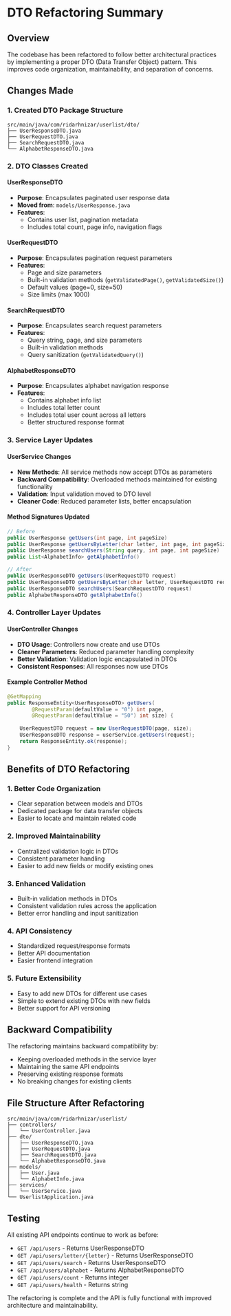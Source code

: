 # DTO Refactoring Summary

## Overview
The codebase has been refactored to follow better architectural practices by implementing a proper DTO (Data Transfer Object) pattern. This improves code organization, maintainability, and separation of concerns.

## Changes Made

### 1. Created DTO Package Structure
```
src/main/java/com/ridarhnizar/userlist/dto/
├── UserResponseDTO.java
├── UserRequestDTO.java
├── SearchRequestDTO.java
└── AlphabetResponseDTO.java
```

### 2. DTO Classes Created

#### UserResponseDTO
- **Purpose**: Encapsulates paginated user response data
- **Moved from**: `models/UserResponse.java`
- **Features**: 
  - Contains user list, pagination metadata
  - Includes total count, page info, navigation flags

#### UserRequestDTO
- **Purpose**: Encapsulates pagination request parameters
- **Features**:
  - Page and size parameters
  - Built-in validation methods (`getValidatedPage()`, `getValidatedSize()`)
  - Default values (page=0, size=50)
  - Size limits (max 1000)

#### SearchRequestDTO
- **Purpose**: Encapsulates search request parameters
- **Features**:
  - Query string, page, and size parameters
  - Built-in validation methods
  - Query sanitization (`getValidatedQuery()`)

#### AlphabetResponseDTO
- **Purpose**: Encapsulates alphabet navigation response
- **Features**:
  - Contains alphabet info list
  - Includes total letter count
  - Includes total user count across all letters
  - Better structured response format

### 3. Service Layer Updates

#### UserService Changes
- **New Methods**: All service methods now accept DTOs as parameters
- **Backward Compatibility**: Overloaded methods maintained for existing functionality
- **Validation**: Input validation moved to DTO level
- **Cleaner Code**: Reduced parameter lists, better encapsulation

#### Method Signatures Updated
```java
// Before
public UserResponse getUsers(int page, int pageSize)
public UserResponse getUsersByLetter(char letter, int page, int pageSize)
public UserResponse searchUsers(String query, int page, int pageSize)
public List<AlphabetInfo> getAlphabetInfo()

// After
public UserResponseDTO getUsers(UserRequestDTO request)
public UserResponseDTO getUsersByLetter(char letter, UserRequestDTO request)
public UserResponseDTO searchUsers(SearchRequestDTO request)
public AlphabetResponseDTO getAlphabetInfo()
```

### 4. Controller Layer Updates

#### UserController Changes
- **DTO Usage**: Controllers now create and use DTOs
- **Cleaner Parameters**: Reduced parameter handling complexity
- **Better Validation**: Validation logic encapsulated in DTOs
- **Consistent Responses**: All responses now use DTOs

#### Example Controller Method
```java
@GetMapping
public ResponseEntity<UserResponseDTO> getUsers(
        @RequestParam(defaultValue = "0") int page,
        @RequestParam(defaultValue = "50") int size) {
    
    UserRequestDTO request = new UserRequestDTO(page, size);
    UserResponseDTO response = userService.getUsers(request);
    return ResponseEntity.ok(response);
}
```

## Benefits of DTO Refactoring

### 1. **Better Code Organization**
- Clear separation between models and DTOs
- Dedicated package for data transfer objects
- Easier to locate and maintain related code

### 2. **Improved Maintainability**
- Centralized validation logic in DTOs
- Consistent parameter handling
- Easier to add new fields or modify existing ones

### 3. **Enhanced Validation**
- Built-in validation methods in DTOs
- Consistent validation rules across the application
- Better error handling and input sanitization

### 4. **API Consistency**
- Standardized request/response formats
- Better API documentation
- Easier frontend integration

### 5. **Future Extensibility**
- Easy to add new DTOs for different use cases
- Simple to extend existing DTOs with new fields
- Better support for API versioning

## Backward Compatibility

The refactoring maintains backward compatibility by:
- Keeping overloaded methods in the service layer
- Maintaining the same API endpoints
- Preserving existing response formats
- No breaking changes for existing clients

## File Structure After Refactoring

```
src/main/java/com/ridarhnizar/userlist/
├── controllers/
│   └── UserController.java
├── dto/
│   ├── UserResponseDTO.java
│   ├── UserRequestDTO.java
│   ├── SearchRequestDTO.java
│   └── AlphabetResponseDTO.java
├── models/
│   ├── User.java
│   └── AlphabetInfo.java
├── services/
│   └── UserService.java
└── UserlistApplication.java
```

## Testing

All existing API endpoints continue to work as before:
- `GET /api/users` - Returns UserResponseDTO
- `GET /api/users/letter/{letter}` - Returns UserResponseDTO
- `GET /api/users/search` - Returns UserResponseDTO
- `GET /api/users/alphabet` - Returns AlphabetResponseDTO
- `GET /api/users/count` - Returns integer
- `GET /api/users/health` - Returns string

The refactoring is complete and the API is fully functional with improved architecture and maintainability.
